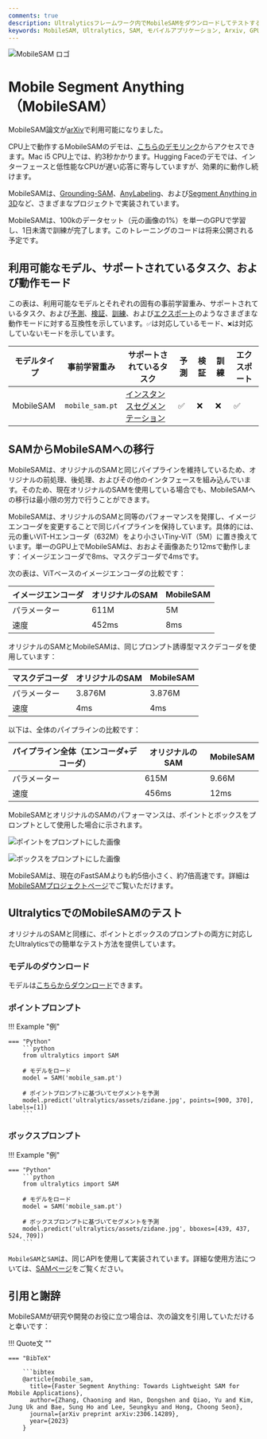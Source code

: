 ```yaml
---
comments: true
description: Ultralyticsフレームワーク内でMobileSAMをダウンロードしてテストする方法、MobileSAMの実装、オリジナルのSAMとの比較について詳しく知ることができます。今日からモバイルアプリケーションを改善しましょう。
keywords: MobileSAM, Ultralytics, SAM, モバイルアプリケーション, Arxiv, GPU, API, 画像エンコーダ, マスクデコーダ, モデルのダウンロード, テスト方法
---
```


![MobileSAM ロゴ](https://github.com/ChaoningZhang/MobileSAM/blob/master/assets/logo2.png?raw=true)

# Mobile Segment Anything（MobileSAM）

MobileSAM論文が[arXiv](https://arxiv.org/pdf/2306.14289.pdf)で利用可能になりました。

CPU上で動作するMobileSAMのデモは、[こちらのデモリンク](https://huggingface.co/spaces/dhkim2810/MobileSAM)からアクセスできます。Mac i5 CPU上では、約3秒かかります。Hugging Faceのデモでは、インターフェースと低性能なCPUが遅い応答に寄与していますが、効果的に動作し続けます。

MobileSAMは、[Grounding-SAM](https://github.com/IDEA-Research/Grounded-Segment-Anything)、[AnyLabeling](https://github.com/vietanhdev/anylabeling)、および[Segment Anything in 3D](https://github.com/Jumpat/SegmentAnythingin3D)など、さまざまなプロジェクトで実装されています。

MobileSAMは、100kのデータセット（元の画像の1%）を単一のGPUで学習し、1日未満で訓練が完了します。このトレーニングのコードは将来公開される予定です。

## 利用可能なモデル、サポートされているタスク、および動作モード

この表は、利用可能なモデルとそれぞれの固有の事前学習重み、サポートされているタスク、および[予測](../modes/predict.md)、[検証](../modes/val.md)、[訓練](../modes/train.md)、および[エクスポート](../modes/export.md)のようなさまざまな動作モードに対する互換性を示しています。`✅`は対応しているモード、`❌`は対応していないモードを示しています。

| モデルタイプ    | 事前学習重み          | サポートされているタスク                           | 予測 | 検証 | 訓練 | エクスポート |
|-----------|-----------------|----------------------------------------|----|----|----|--------|
| MobileSAM | `mobile_sam.pt` | [インスタンスセグメンテーション](../tasks/segment.md) | ✅  | ❌  | ❌  | ✅      |

## SAMからMobileSAMへの移行

MobileSAMは、オリジナルのSAMと同じパイプラインを維持しているため、オリジナルの前処理、後処理、およびその他のインタフェースを組み込んでいます。そのため、現在オリジナルのSAMを使用している場合でも、MobileSAMへの移行は最小限の労力で行うことができます。

MobileSAMは、オリジナルのSAMと同等のパフォーマンスを発揮し、イメージエンコーダを変更することで同じパイプラインを保持しています。具体的には、元の重いViT-Hエンコーダ（632M）をより小さいTiny-ViT（5M）に置き換えています。単一のGPU上でMobileSAMは、おおよそ画像あたり12msで動作します：イメージエンコーダで8ms、マスクデコーダで4msです。

次の表は、ViTベースのイメージエンコーダの比較です：

| イメージエンコーダ | オリジナルのSAM | MobileSAM |
|-----------|-----------|-----------|
| パラメーター    | 611M      | 5M        |
| 速度        | 452ms     | 8ms       |

オリジナルのSAMとMobileSAMは、同じプロンプト誘導型マスクデコーダを使用しています：

| マスクデコーダ | オリジナルのSAM | MobileSAM |
|---------|-----------|-----------|
| パラメーター  | 3.876M    | 3.876M    |
| 速度      | 4ms       | 4ms       |

以下は、全体のパイプラインの比較です：

| パイプライン全体（エンコーダ+デコーダ） | オリジナルのSAM | MobileSAM |
|----------------------|-----------|-----------|
| パラメーター               | 615M      | 9.66M     |
| 速度                   | 456ms     | 12ms      |

MobileSAMとオリジナルのSAMのパフォーマンスは、ポイントとボックスをプロンプトとして使用した場合に示されます。

![ポイントをプロンプトにした画像](https://raw.githubusercontent.com/ChaoningZhang/MobileSAM/master/assets/mask_box.jpg?raw=true)

![ボックスをプロンプトにした画像](https://raw.githubusercontent.com/ChaoningZhang/MobileSAM/master/assets/mask_box.jpg?raw=true)

MobileSAMは、現在のFastSAMよりも約5倍小さく、約7倍高速です。詳細は[MobileSAMプロジェクトページ](https://github.com/ChaoningZhang/MobileSAM)でご覧いただけます。

## UltralyticsでのMobileSAMのテスト

オリジナルのSAMと同様に、ポイントとボックスのプロンプトの両方に対応したUltralyticsでの簡単なテスト方法を提供しています。

### モデルのダウンロード

モデルは[こちらからダウンロード](https://github.com/ChaoningZhang/MobileSAM/blob/master/weights/mobile_sam.pt)できます。

### ポイントプロンプト

!!! Example "例"

    === "Python"
        ```python
        from ultralytics import SAM

        # モデルをロード
        model = SAM('mobile_sam.pt')

        # ポイントプロンプトに基づいてセグメントを予測
        model.predict('ultralytics/assets/zidane.jpg', points=[900, 370], labels=[1])
        ```

### ボックスプロンプト

!!! Example "例"

    === "Python"
        ```python
        from ultralytics import SAM

        # モデルをロード
        model = SAM('mobile_sam.pt')

        # ボックスプロンプトに基づいてセグメントを予測
        model.predict('ultralytics/assets/zidane.jpg', bboxes=[439, 437, 524, 709])
        ```

`MobileSAM`と`SAM`は、同じAPIを使用して実装されています。詳細な使用方法については、[SAMページ](sam.md)をご覧ください。

## 引用と謝辞

MobileSAMが研究や開発のお役に立つ場合は、次の論文を引用していただけると幸いです：

!!! Quote文 ""

    === "BibTeX"

        ```bibtex
        @article{mobile_sam,
          title={Faster Segment Anything: Towards Lightweight SAM for Mobile Applications},
          author={Zhang, Chaoning and Han, Dongshen and Qiao, Yu and Kim, Jung Uk and Bae, Sung Ho and Lee, Seungkyu and Hong, Choong Seon},
          journal={arXiv preprint arXiv:2306.14289},
          year={2023}
        }

